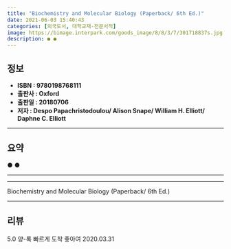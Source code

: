 ```yaml
---
title: "Biochemistry and Molecular Biology (Paperback/ 6th Ed.)"
date: 2021-06-03 15:40:43
categories: [외국도서, 대학교재-전문서적]
image: https://bimage.interpark.com/goods_image/8/8/3/7/301718837s.jpg
description: ● ●
---
```


## **정보**

- **ISBN : 9780198768111**
- **출판사 : Oxford**
- **출판일 : 20180706**
- **저자 : Despo Papachristodoulou/ Alison Snape/ William H. Elliott/ Daphne C. Elliott**

------



## **요약**

●  ●  

------



------


Biochemistry and Molecular Biology (Paperback/ 6th Ed.) 

------


## **리뷰** 

5.0 양-록 빠르게 도착 좋아여 2020.03.31 <br/>